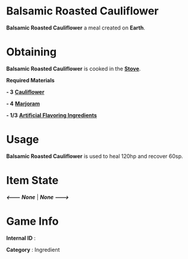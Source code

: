 # Balsamic Roasted Cauliflower

**Balsamic Roasted Cauliflower** a meal created on **Earth**.

# Obtaining

**Balsamic Roasted Cauliflower** is cooked in the [**Stove**]().

**Required Materials**

**- 3** [**Cauliflower**](https://github.com/AlphaMC0/Lone-Martian/blob/main/Ingredients/Cauliflower.md)

**- 4** [**Marjoram**](https://github.com/AlphaMC0/Lone-Martian/blob/main/Ingredients/Marjoram.md)

**- 1/3** [**Artificial Flavoring Ingredients**](https://github.com/AlphaMC0/Lone-Martian/blob/main/Ingredients/Artificial%20Flavoring%20Ingredients.md)

# Usage

**Balsamic Roasted Cauliflower** is used to heal 120hp and recover 60sp.

# Item State

***<--- None*** | ***None --->***

# Game Info

**Internal ID** : 

**Category** : Ingredient
